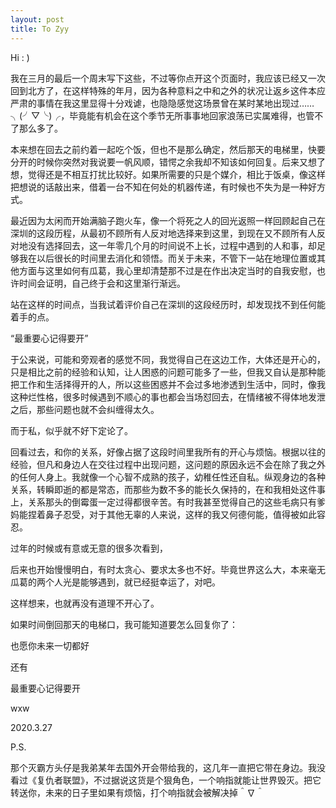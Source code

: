 ```yaml
---
layout: post
title: To Zyy
---
```


Hi : )

我在三月的最后一个周末写下这些，不过等你点开这个页面时，我应该已经又一次回到北方了，在这样特殊的年月，因为各种意料之中和之外的状况让返乡这件本应严肃的事情在我这里显得十分戏谑，也隐隐感觉这场景曾在某时某地出现过…… ╮(╯▽╰)╭，毕竟能有机会在这个季节无所事事地回家浪荡已实属难得，也管不了那么多了。

本来想在回去之前约着一起吃个饭，但也不是那么确定，然后那天的电梯里，快要分开的时候你突然对我说要一帆风顺，错愕之余我却不知该如何回复。后来又想了想，觉得还是不相互打扰比较好。如果所需要的只是个媒介，相比于饭桌，像这样把想说的话敲出来，借着一台不知在何处的机器传递，有时候也不失为是一种好方式。

最近因为太闲而开始满脑子跑火车，像一个将死之人的回光返照一样回顾起自己在深圳的这段历程，从最初不顾所有人反对地选择来到这里，到现在又不顾所有人反对地没有选择回去，这一年零几个月的时间说不上长，过程中遇到的人和事，却足够我在以后很长的时间里去消化和领悟。而关于未来，不管下一站在地理位置或其他方面与这里如何有瓜葛，我心里却清楚那不过是在作出决定当时的自我安慰，也许时间会证明，自己终于会和这里渐行渐远。

站在这样的时间点，当我试着评价自己在深圳的这段经历时，却发现找不到任何能着手的点。

“最重要心记得要开”

于公来说，可能和旁观者的感觉不同，我觉得自己在这边工作，大体还是开心的，只是相比之前的经验和认知，让人困惑的问题可能多了一些，但我又自认是那种能把工作和生活择得开的人，所以这些困惑并不会过多地渗透到生活中，同时，像我这种烂性格，很多时候遇到不顺心的事也都会当场怼回去，在情绪被不得体地发泄之后，那些问题也就不会纠缠得太久。

而于私，似乎就不好下定论了。

回看过去，和你的关系，好像占据了这段时间里我所有的开心与烦恼。根据以往的经验，但凡和身边人在交往过程中出现问题，这问题的原因永远不会在除了我之外的任何人身上。我就像一个心智不成熟的孩子，幼稚任性还自私。纵观身边的各种关系，转瞬即逝的都是常态，而那些为数不多的能长久保持的，在和我相处这件事上，关系那头的倒霉蛋一定过得都很辛苦。有时我甚至觉得自己的这些毛病只有爹妈能捏着鼻子忍受，对于其他无辜的人来说，这样的我又何德何能，值得被如此容忍。

过年的时候或有意或无意的很多次看到，

后来也开始慢慢明白，有时太贪心、要求太多也不好。毕竟世界这么大，本来毫无瓜葛的两个人光是能够遇到，就已经挺幸运了，对吧。

这样想来，也就再没有道理不开心了。

如果时间倒回那天的电梯口，我可能知道要怎么回复你了：

也愿你未来一切都好

还有

最重要心记得要开

wxw

2020.3.27

P.S.

那个灭霸方头仔是我弟某年去国外开会带给我的，这几年一直把它带在身边。我没看过《复仇者联盟》，不过据说这货是个狠角色，一个响指就能让世界毁灭。把它转送你，未来的日子里如果有烦恼，打个响指就会被解决掉＾∇＾

